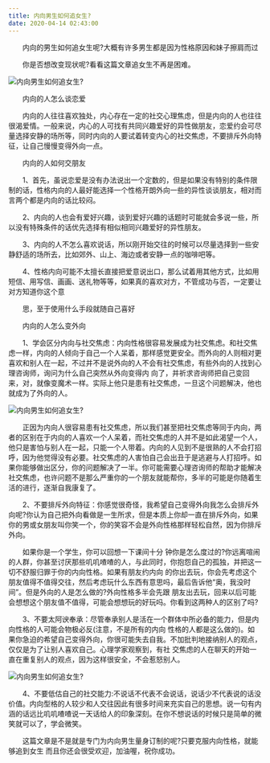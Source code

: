 ```yaml
---
title: 内向男生如何追女生?
date: 2020-04-14 02:43:00
---
```




　　内向的男生如何追女生呢?大概有许多男生都是因为性格原因和妹子擦肩而过

　　你是否想改变现状呢?看看这篇文章追女生不再是困难。

![内向男生如何追女生?](/img/f8be404c1f75ae5a9a2f6ba00fc708d0.jpg)

　　内向的人怎么谈恋爱

　　内向的人往往喜欢独处，内心存在一定的社交心理焦虑，但是内向的人也往往很渴爱情。一般来说，内心的人可找有共同兴趣爱好的异性做朋友，恋爱约会可尽量选择安静的场所等，同时内向的人要试着转变内心的社交焦虑，不要排斥外向特征，让自己慢慢变得外向一点。

　　内向的人如何交朋友

　　1、首先，虽说恋爱是没有办法说出一个定数的，但是如果没有特别的条件限制的话，性格内向的人最好能选择一个性格开朗外向一些的异性谈谈朋友，相对而言两个都是内向的话比较闷。

　　2、内向的人也会有爱好兴趣，谈到爱好兴趣的话题时可能就会多说一些，所以没有特殊条件的话优先选择有相似相同兴趣爱好的异性朋友。

　　3、内向的人不怎么喜欢说话，所以刚开始交往的时候可以尽量选择到一些安静舒适的场所去，比如郊外、山上、海边或者安静一点的咖啡吧等。

　　4、性格内向可能不太擅长直接把爱意说出口，那么试着用其他方式，比如用短信、用写信、画画、送礼物等等，如果真的喜欢对方，不管成功与否，一定要让对方知道你这个意

　　思，至于使用什么手段就随自己喜好

　　内向的人怎么变外向

　　1、学会区分内向与社交焦虑：内向性格很容易发展成为社交焦虑。和社交焦虑一样，内向的人倾向于自己一个人呆着，那样感觉更安全。而外向的人则相对更喜欢和别人在一起，不过并不是说外向的人不会有社交焦虑，有些外向的人找到心理咨询师，询问为什么自己突然从外向变得内 向了，并祈求咨询师把自己变回来，对，就像变魔术一样。实际上他只是患有社交焦虑，一旦这个问题解决，他也就成为了外向的人。

![内向男生如何追女生?](/img/9a14088b2680527363c47d392731d760.jpg)

　　正因为内向人很容易患有社交焦虑，所以我们甚至把社交焦虑等同于内向，两者的区别在于内向的人喜欢一个人呆着，而社交焦虑的人并不是如此渴望一个人，他只是害怕与别人在一起，只能一个人带着。内向的人见到不是很熟的人不会打招呼，因为他觉得没有必要。社交焦虑的人害怕自己会出丑于是逃避与人打招呼。如果你能够做出区分，你的问题解决了一半。你可能需要心理咨询师的帮助才能解决社交焦虑，也许问题不是那么严重你的一个朋友就能帮你，多半的可能是你随着生活的进行，逐渐自我康复了。

　　2、不要排斥外向特征：你感觉很奇怪，我希望自己变得外向我怎么会排斥外向呢?你认为自己把外向看做是一生所求，但是本质上你却一直在排斥外向，如果你的男或女朋友叫你笑一个，你的笑容不会是外向性格那样轻松自然，因为你排斥外向。

　　如果你是一个学生，你可以回想一下课间十分 钟你是怎么度过的?你远离喧闹的人群，你甚至讨厌那些叽叽喳喳的人，与此同时，你抱怨自己的孤独，并把这一切不舒服归罪于你的内向性格。如果有朋友约内向 的你出去玩，你会先考虑这个朋友值得不值得交往，然后考虑玩什么东西有意思吗，最后告诉他“奥，我没时间”。但是外向的人是怎么做的?外向性格多半会先跟 朋友出去玩，回来以后可能会想想这个朋友值不值得，可能会想想玩的好玩吗。你看到这两种人的区别了吗?

　　3、不要太阿谀奉承：尽管奉承别人是活在一个群体中所必备的能力，但是内向性格的人可能会物极必反(注意，不是所有的内向 性格的人都是这么做的)。如果你急迫的希望自己变得外向，你很可能失去自我。不加批判地接纳别人的观点，仅仅是为了让别人喜欢自己。心理学家观察到，有社 交焦虑的人在聊天的开始一直在重复别人的观点，因为这样很安全，不会惹怒别人。

![内向男生如何追女生?](/img/97a3a42ea2be52d2d611c23e829ca07c.jpg)

　　4、不要低估自己的社交能力:不说话不代表不会说话，说话少不代表说的话没价值。内向型格的人较少和人交往因此有很多时间来充实自己的思想。说一句有内涵的话远比叽叽喳喳说一天话给人的印象深刻。在你不想说话的时候只是简单的微笑就可以了，学会微笑。

　　这篇文章是不是就是专门为内向男生量身订制的呢?只要克服内向性格，就能够追到女生 而且你还会很受欢迎，加油喔，祝你成功。
